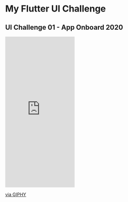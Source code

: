 # My Flutter UI Challenge 

## UI Challenge 01 - App Onboard 2020
<iframe src="https://giphy.com/embed/gg2Gwb9LG5eaW39Nid" width="220" height="480" frameBorder="0" class="giphy-embed" allowFullScreen></iframe><p><a href="https://giphy.com/gifs/flutter-gg2Gwb9LG5eaW39Nid">via GIPHY</a></p>
